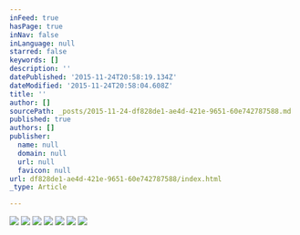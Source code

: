 ```yaml
---
inFeed: true
hasPage: true
inNav: false
inLanguage: null
starred: false
keywords: []
description: ''
datePublished: '2015-11-24T20:58:19.134Z'
dateModified: '2015-11-24T20:58:04.608Z'
title: ''
author: []
sourcePath: _posts/2015-11-24-df828de1-ae4d-421e-9651-60e742787588.md
published: true
authors: []
publisher:
  name: null
  domain: null
  url: null
  favicon: null
url: df828de1-ae4d-421e-9651-60e742787588/index.html
_type: Article

---
```

![](https://the-grid-user-content.s3-us-west-2.amazonaws.com/f7e01118-300a-4ab1-adf2-7d4f643b1716.png)
![](https://the-grid-user-content.s3-us-west-2.amazonaws.com/3cd80ed2-6550-4aea-bb47-0292cb159f80.jpg)
![](https://the-grid-user-content.s3-us-west-2.amazonaws.com/a70d470c-b3e1-4068-b2c2-2453532c60eb.jpg)
![](https://the-grid-user-content.s3-us-west-2.amazonaws.com/c66e3372-a620-475d-ac1a-1e650f613707.jpg)
![](https://the-grid-user-content.s3-us-west-2.amazonaws.com/80f82e4f-3b2e-487f-85a3-8465db458b49.jpg)
![](https://the-grid-user-content.s3-us-west-2.amazonaws.com/0c75cbc6-1b8d-4434-9df8-338e46a3ded8.jpg)
![](https://the-grid-user-content.s3-us-west-2.amazonaws.com/90061d6b-a4f4-43eb-b802-2490bc4cf52b.jpg)